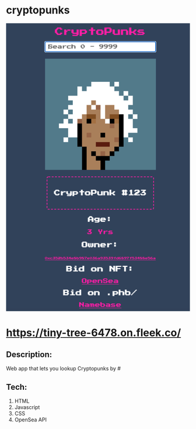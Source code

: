 # cryptopunks
![alt text](main.png)

# https://tiny-tree-6478.on.fleek.co/

## Description:
Web app that lets you lookup Cryptopunks by #

## Tech:
1. HTML
2. Javascript
3. CSS
4. OpenSea API






